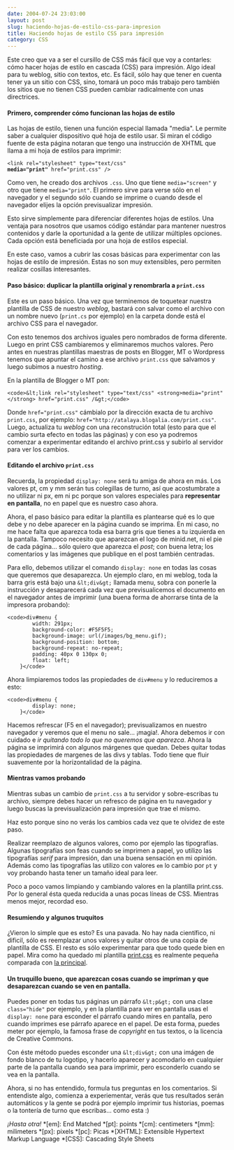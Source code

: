 ```yaml
---
date: 2004-07-24 23:03:00
layout: post
slug: haciendo-hojas-de-estilo-css-para-impresion
title: Haciendo hojas de estilo CSS para impresión
category: CSS
---
```


Este creo que va a ser el cursillo de CSS más fácil que voy a contarles: cómo hacer hojas de estilo en cascada (CSS) para impresión. Algo ideal para tu weblog, sitio con textos, etc. Es fácil, sólo hay que tener en cuenta tener ya un sitio con CSS, sino, tomará un poco más trabajo pero también los sitios que no tienen CSS pueden cambiar radicalmente con unas directrices.


#### Primero, comprender cómo funcionan las hojas de estilo





Las hojas de estilo, tienen una función especial llamada "media". Le permite saber a cualquier dispositivo qué hoja de estilo usar. Si miran el código fuente de esta página notaran que tengo una instrucción de XHTML que llama a mi hoja de estilos para imprimir:




  <code>&lt;link rel="stylesheet" type="text/css" <strong>media="print"</strong> href="print.css" /&gt;</code>





Como ven, he creado dos archivos `.css`. Uno que tiene `media="screen"` y otro que tiene `media="print"`. El primero sirve para verse sólo en el navegador y el segundo sólo cuando se imprime o cuando desde el navegador elijes la opción previsualizar impresión.





Esto sirve simplemente para diferenciar diferentes hojas de estilos. Una ventaja para nosotros que usamos código estándar para mantener nuestros contenidos y darle la oportunidad a la gente de utilizar múltiples opciones. Cada opción está beneficiada por una hoja de estilos especial.





En este caso, vamos a cubrir las cosas básicas para experimentar con las hojas de estilo de impresión. Estas no son muy extensibles, pero permiten realizar cosillas interesantes.





#### Paso básico: duplicar la plantilla original y renombrarla a `print.css`





Este es un paso básico. Una vez que terminemos de toquetear nuestra plantilla de CSS de nuestro _weblog_, bastará con salvar como el archivo con un nombre nuevo (`print.cs` por ejemplo) en la carpeta donde está el archivo CSS para el navegador.





Con esto tenemos dos archivos iguales pero nombrados de forma diferente. Luego en print CSS cambiaremos y eliminaremos muchos valores. Pero antes en nuestras plantillas maestras de posts en Blogger, MT o Wordpress tenemos que apuntar el camino a ese archivo `print.css` que salvamos y luego subimos a nuestro _hosting_.





En la plantilla de Blogger o MT pon:





    <code>&lt;link rel="stylesheet" type="text/css" <strong>media="print"</strong> href="print.css" /&gt;</code>





Donde `href="print.css"` cámbialo por la dirección exacta de tu archivo `print.css`, por ejemplo: `href="http://atalaya.blogalia.com/print.css"`. Luego, actualiza tu _weblog_ con una reconstrución total (esto para que el cambio surta efecto en todas las páginas) y con eso ya podremos comenzar a experimentar editando el archivo print.css y subirlo al servidor para ver los cambios.





#### Editando el archivo `print.css`





Recuerda, la propiedad `display: none` será tu amiga de ahora en más. Los valores pt, cm y mm serán tus colegillas de turno, así que acostumbrate a no utilizar ni px, em ni pc porque son valores especiales para **representar en pantalla**, no en papel que es nuestro caso ahora.





Ahora, el paso básico para editar la plantilla es plantearse qué es lo que debe y no debe aparecer en la página cuando se imprima. En mi caso, no me hace falta que aparezca toda esa barra gris que tienes a tu izquierda en la pantalla. Tampoco necesito que aparezcan el logo de minid.net, ni el pie de cada página… sólo quiero que aparezca el _post_; con buena letra; los comentarios y las imágenes que publique en el post también centradas.





Para ello, debemos utilizar el comando `display: none` en todas las cosas que queremos que desaparezca. Un ejemplo claro, en mi weblog, toda la barra gris está bajo una `&lt;div&gt;` llamada menu, sobra con ponerle la instrucción y desaparecerá cada vez que previsualicemos el documento en el navegador antes de imprimir (una buena forma de ahorrarse tinta de la impresora probando):





    <code>div#menu {
    		width: 291px;
    		background-color: #F5F5F5;
    		background-image: url(/images/bg_menu.gif);
    		background-position: bottom;
    		background-repeat: no-repeat;
    		padding: 40px 0 130px 0;
    		float: left;
    	}</code>





Ahora limpiaremos todos las propiedades de `div#menu` y lo reduciremos a esto:





    <code>div#menu {
    		display: none;
    	}</code>





Hacemos refrescar (F5 en el navegador); previsualizamos en nuestro navegador y veremos que el menu no sale… ¡magia!. Ahora debemos ir con cuidado e _ir quitando todo lo que no queremos que aparezca_. Ahora la página se imprimirá con algunos márgenes que quedan. Debes quitar todas las propiedades de margenes de las divs y tablas. Todo tiene que fluir suavemente por la horizontalidad de la página.





#### Mientras vamos probando





Mientras subas un cambio de `print.css` a tu servidor y sobre-escribas tu archivo, siempre debes hacer un refresco de página en tu navegador y luego buscas la previsualización para impresión que trae el mismo.





Haz esto porque sino no verás los cambios cada vez que te olvidez de este paso.





Realizar reemplazo de algunos valores, como por ejemplo las tipografías. Algunas tipografías son feas cuando se imprimen a papel, yo utilizo las tipografías _serif_ para impresión, dan una buena sensación en mi opinión. Además como las tipografías las utilizo con valores `em` lo cambio por `pt` y voy probando hasta tener un tamaño ideal para leer.





Poco a poco vamos limpiando y cambiando valores en la plantilla print.css. Por lo general ésta queda reducida a unas pocas líneas de CSS. Mientras menos mejor, recordad eso.





#### Resumiendo y algunos truquitos





¿Vieron lo simple que es esto? Es una pavada. No hay nada científico, ni dificil, sólo es reemplazar unos valores y quitar otros de una copia de plantilla de CSS. El resto es sólo experimentar para que todo quede bien en papel. Mira como ha quedado mi plantilla [print.css](print.css) es realmente pequeña comparada con [la principal](css/older.css).





#### Un truquillo bueno, que aparezcan cosas cuando se impriman y que desaparezcan cuando se ven en pantalla.





Puedes poner en todas tus páginas un párrafo `&lt;p&gt;` con una clase `class="hide"` por ejemplo, y en la plantilla para ver en pantalla usas el `display: none` para esconder el párrafo cuando mires en pantalla, pero cuando imprimes ese párrafo aparece en el papel. De esta forma, puedes meter por ejemplo, la famosa frase de _copyright_ en tus textos, o la licencia de Creative Commons.





Con éste método puedes esconder una `&lt;div&gt;` con una imágen de fondo blanco de tu logotipo, y hacerlo aparecer y acomodarlo en cualquier parte de la pantalla cuando sea para imprimir, pero esconderlo cuando se vea en la pantalla.





Ahora, si no has entendido, formula tus preguntas en los comentarios. Si entendiste algo, comienza a experiementar, verás que tus resultados serán automáticos y la gente se podrá por ejemplo imprimir tus historias, poemas o la tontería de turno que escribas… como esta :)





_¡Hasta otra!_
  *[em]: End Matched
  *[pt]: points
  *[cm]: centimeters
  *[mm]: milimeters
  *[px]: pixels
  *[pc]: Picas
  *[XHTML]: Extensible Hypertext Markup Language
  *[CSS]: Cascading Style Sheets
